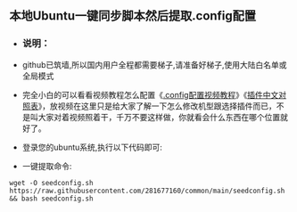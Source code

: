 ## 本地Ubuntu一键同步脚本然后提取.config配置

- ### 说明：
- github已筑墙,所以国内用户全程都需要梯子,请准备好梯子,使用大陆白名单或全局模式

- 完全小白的可以看看视频教程怎么配置《[.config配置视频教程](https://www.youtube.com/watch?v=jEE_J6-4E3Y)》《[插件中文对照表](https://www.right.com.cn/forum/thread-3682029-1-1.html)》，放视频在这里只是给大家了解一下怎么修改机型跟选择插件而已，不是叫大家对着视频照着干，千万不要这样做，你就看会什么东西在哪个位置就好了。

- 登录您的ubuntu系统,执行以下代码即可:

- 一键提取命令:
```
wget -O seedconfig.sh https://raw.githubusercontent.com/281677160/common/main/seedconfig.sh && bash seedconfig.sh
```
